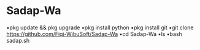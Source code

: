 # Sadap-Wa
•pkg update && pkg upgrade 
•pkg install python 
•pkg install git 
•git clone https://github.com/Fiqi-WibuSoft/Sadap-Wa
•cd Sadap-Wa
•ls 
•bash sadap.sh
